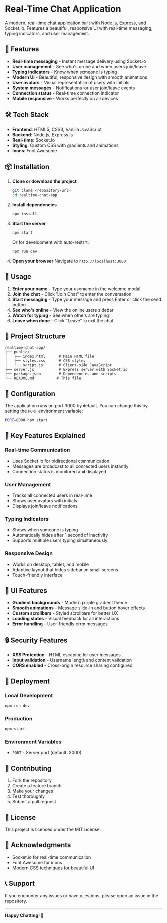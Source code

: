 # Real-Time Chat Application

A modern, real-time chat application built with Node.js, Express, and Socket.io. Features a beautiful, responsive UI with real-time messaging, typing indicators, and user management.

## 🚀 Features

- **Real-time messaging** - Instant message delivery using Socket.io
- **User management** - See who's online and when users join/leave
- **Typing indicators** - Know when someone is typing
- **Modern UI** - Beautiful, responsive design with smooth animations
- **User avatars** - Visual representation of users with initials
- **System messages** - Notifications for user join/leave events
- **Connection status** - Real-time connection indicator
- **Mobile responsive** - Works perfectly on all devices

## 🛠️ Tech Stack

- **Frontend**: HTML5, CSS3, Vanilla JavaScript
- **Backend**: Node.js, Express.js
- **Real-time**: Socket.io
- **Styling**: Custom CSS with gradients and animations
- **Icons**: Font Awesome

## 📦 Installation

1. **Clone or download the project**
   ```bash
   git clone <repository-url>
   cd realtime-chat-app
   ```

2. **Install dependencies**
   ```bash
   npm install
   ```

3. **Start the server**
   ```bash
   npm start
   ```
   
   Or for development with auto-restart:
   ```bash
   npm run dev
   ```

4. **Open your browser**
   Navigate to `http://localhost:3000`

## 🎯 Usage

1. **Enter your name** - Type your username in the welcome modal
2. **Join the chat** - Click "Join Chat" to enter the conversation
3. **Start messaging** - Type your message and press Enter or click the send button
4. **See who's online** - View the online users sidebar
5. **Watch for typing** - See when others are typing
6. **Leave when done** - Click "Leave" to exit the chat

## 📁 Project Structure

```
realtime-chat-app/
├── public/
│   ├── index.html      # Main HTML file
│   ├── styles.css      # CSS styles
│   └── script.js       # Client-side JavaScript
├── server.js           # Express server with Socket.io
├── package.json        # Dependencies and scripts
└── README.md          # This file
```

## 🔧 Configuration

The application runs on port 3000 by default. You can change this by setting the `PORT` environment variable:

```bash
PORT=8080 npm start
```

## 🌟 Key Features Explained

### Real-time Communication
- Uses Socket.io for bidirectional communication
- Messages are broadcast to all connected users instantly
- Connection status is monitored and displayed

### User Management
- Tracks all connected users in real-time
- Shows user avatars with initials
- Displays join/leave notifications

### Typing Indicators
- Shows when someone is typing
- Automatically hides after 1 second of inactivity
- Supports multiple users typing simultaneously

### Responsive Design
- Works on desktop, tablet, and mobile
- Adaptive layout that hides sidebar on small screens
- Touch-friendly interface

## 🎨 UI Features

- **Gradient backgrounds** - Modern purple gradient theme
- **Smooth animations** - Message slide-in and button hover effects
- **Custom scrollbars** - Styled scrollbars for better UX
- **Loading states** - Visual feedback for all interactions
- **Error handling** - User-friendly error messages

## 🔒 Security Features

- **XSS Protection** - HTML escaping for user messages
- **Input validation** - Username length and content validation
- **CORS enabled** - Cross-origin resource sharing configured

## 🚀 Deployment

### Local Development
```bash
npm run dev
```

### Production
```bash
npm start
```

### Environment Variables
- `PORT` - Server port (default: 3000)

## 🤝 Contributing

1. Fork the repository
2. Create a feature branch
3. Make your changes
4. Test thoroughly
5. Submit a pull request

## 📝 License

This project is licensed under the MIT License.

## 🙏 Acknowledgments

- Socket.io for real-time communication
- Font Awesome for icons
- Modern CSS techniques for beautiful UI

## 📞 Support

If you encounter any issues or have questions, please open an issue in the repository.

---

**Happy Chatting! 💬** 
